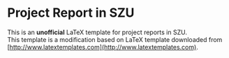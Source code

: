 Project Report in SZU
================================

This is an __unofficial__  LaTeX template  for project reports in SZU.  
This template is a modification based on LaTeX template downloaded from [http://www.latextemplates.com](http://www.latextemplates.com). 


